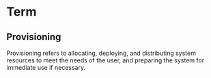 Term
====

Provisioning
------------

Provisioning refers to allocating, deploying, and distributing system resources to meet the needs of the user, and preparing the system for immediate use if necessary.